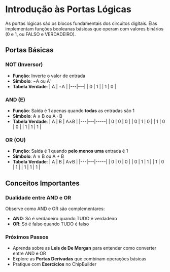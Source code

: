 # Introdução às Portas Lógicas

As portas lógicas são os blocos fundamentais dos circuitos digitais. Elas implementam funções booleanas básicas que operam com valores binários (0 e 1, ou FALSO e VERDADEIRO).

## Portas Básicas

### NOT (Inversor)
- **Função**: Inverte o valor de entrada
- **Símbolo**: ¬A ou A'
- **Tabela Verdade**:
  | A | ¬A |
  |---|---|
  | 0 | 1 |
  | 1 | 0 |

### AND (E)
- **Função**: Saída é 1 apenas quando **todas** as entradas são 1
- **Símbolo**: A ∧ B ou A · B
- **Tabela Verdade**:
  | A | B | A∧B |
  |---|---|-----|
  | 0 | 0 | 0   |
  | 0 | 1 | 0   |
  | 1 | 0 | 0   |
  | 1 | 1 | 1   |

### OR (OU)
- **Função**: Saída é 1 quando **pelo menos uma** entrada é 1
- **Símbolo**: A ∨ B ou A + B
- **Tabela Verdade**:
  | A | B | A∨B |
  |---|---|-----|
  | 0 | 0 | 0   |
  | 0 | 1 | 1   |
  | 1 | 0 | 1   |
  | 1 | 1 | 1   |

## Conceitos Importantes

### Dualidade entre AND e OR
Observe como AND e OR são complementares:
- **AND**: Só é verdadeiro quando TUDO é verdadeiro
- **OR**: Só é falso quando TUDO é falso


### Próximos Passos
- Aprenda sobre as **Leis de De Morgan** para entender como converter entre AND e OR
- Explore as **Portas Derivadas** que combinam operações básicas
- Pratique com **Exercícios** no ChipBuilder